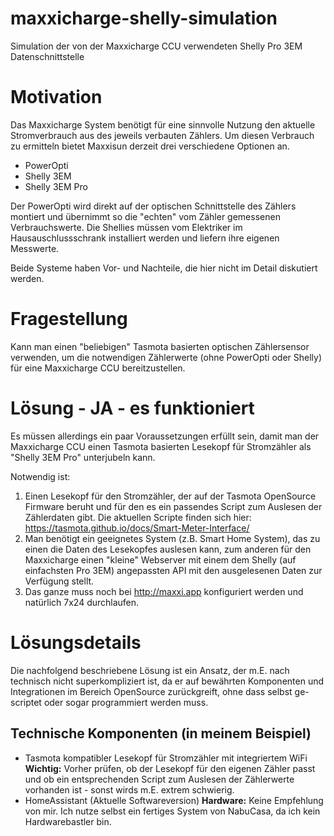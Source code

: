 # maxxicharge-shelly-simulation
Simulation der von der Maxxicharge CCU verwendeten Shelly Pro 3EM Datenschnittstelle 

# Motivation
Das Maxxicharge System benötigt für eine sinnvolle Nutzung den aktuelle Stromverbrauch 
aus des jeweils verbauten Zählers. Um diesen Verbrauch zu ermitteln bietet Maxxisun
derzeit drei verschiedene Optionen an.

- PowerOpti
- Shelly 3EM
- Shelly 3EM Pro

Der PowerOpti wird direkt auf der optischen Schnittstelle des Zählers montiert und
übernimmt so die "echten" vom Zähler gemessenen Verbrauchswerte. Die Shellies müssen vom Elektriker im Hausauschlussschrank
installiert werden und liefern ihre eigenen Messwerte.

Beide Systeme haben Vor- und Nachteile, die hier nicht im Detail diskutiert werden.

# Fragestellung
Kann man einen "beliebigen" Tasmota basierten optischen Zählersensor verwenden, um die 
notwendigen Zählerwerte (ohne PowerOpti oder Shelly) für eine Maxxicharge CCU bereitzustellen.

# Lösung - JA - es funktioniert
Es müssen allerdings ein paar Voraussetzungen erfüllt sein, damit man der Maxxicharge CCU
einen Tasmota basierten Lesekopf für Stromzähler als "Shelly 3EM Pro" unterjubeln kann.

Notwendig ist:
1. Einen Lesekopf für den Stromzähler, der auf der Tasmota OpenSource Firmware beruht und
   für den es ein passendes Script zum Auslesen der Zählerdaten gibt.
   Die aktuellen Scripte finden sich hier: https://tasmota.github.io/docs/Smart-Meter-Interface/
2. Man benötigt ein geeignetes System (z.B. Smart Home System), das zu einen die Daten
   des Lesekopfes auslesen kann, zum anderen für den Maxxicharge einen "kleine" Webserver
   mit einem dem Shelly (auf einfachsten Pro 3EM) angepassten API mit den ausgelesenen Daten
   zur Verfügung stellt.
3. Das ganze muss noch bei http://maxxi.app konfiguriert werden und natürlich 7x24 durchlaufen.

# Lösungsdetails
Die nachfolgend beschriebene Lösung ist ein Ansatz, der m.E. nach technisch nicht superkompliziert
ist, da er auf bewährten Komponenten und Integrationen im Bereich OpenSource zurückgreift, ohne
dass selbst ge-scriptet oder sogar programmiert werden muss.

## Technische Komponenten (in meinem Beispiel)
- Tasmota kompatibler Lesekopf für Stromzähler mit integriertem WiFi
  **Wichtig:** Vorher prüfen, ob der Lesekopf für den eigenen Zähler passt und ob ein entsprechenden Script
  zum Auslesen der Zählerwerte vorhanden ist - sonst wirds m.E. extrem schwierig.
- HomeAssistant (Aktuelle Softwareversion)
  **Hardware:** Keine Empfehlung von mir. Ich nutze selbst ein fertiges System von NabuCasa, da ich kein
  Hardwarebastler bin.







